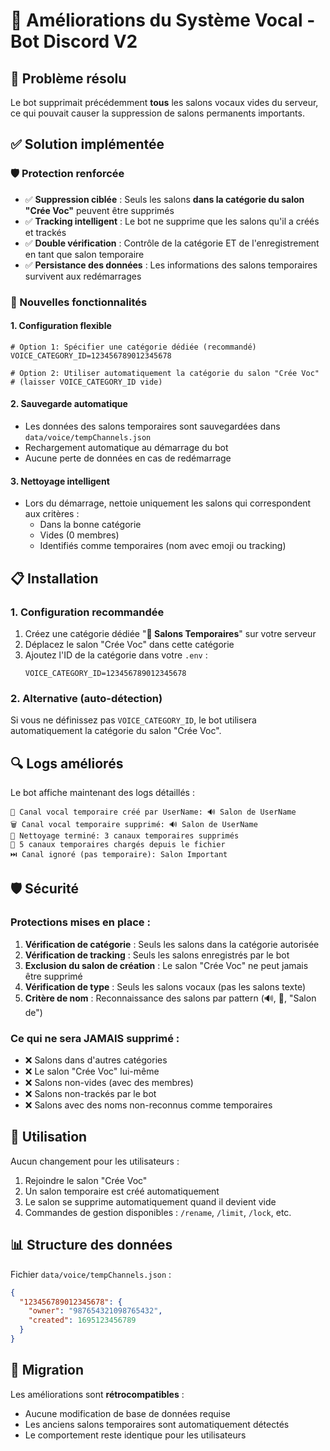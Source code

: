 # 🔧 Améliorations du Système Vocal - Bot Discord V2

## 🎯 Problème résolu

Le bot supprimait précédemment **tous** les salons vocaux vides du serveur, ce qui pouvait causer la suppression de salons permanents importants.

## ✅ Solution implémentée

### 🛡️ Protection renforcée
- ✅ **Suppression ciblée** : Seuls les salons **dans la catégorie du salon "Crée Voc"** peuvent être supprimés
- ✅ **Tracking intelligent** : Le bot ne supprime que les salons qu'il a créés et trackés
- ✅ **Double vérification** : Contrôle de la catégorie ET de l'enregistrement en tant que salon temporaire
- ✅ **Persistance des données** : Les informations des salons temporaires survivent aux redémarrages

### 🔧 Nouvelles fonctionnalités

#### 1. Configuration flexible
```env
# Option 1: Spécifier une catégorie dédiée (recommandé)
VOICE_CATEGORY_ID=123456789012345678

# Option 2: Utiliser automatiquement la catégorie du salon "Crée Voc"
# (laisser VOICE_CATEGORY_ID vide)
```

#### 2. Sauvegarde automatique
- Les données des salons temporaires sont sauvegardées dans `data/voice/tempChannels.json`
- Rechargement automatique au démarrage du bot
- Aucune perte de données en cas de redémarrage

#### 3. Nettoyage intelligent
- Lors du démarrage, nettoie uniquement les salons qui correspondent aux critères :
  - Dans la bonne catégorie
  - Vides (0 membres)
  - Identifiés comme temporaires (nom avec emoji ou tracking)

## 📋 Installation

### 1. Configuration recommandée
1. Créez une catégorie dédiée "**🎤 Salons Temporaires**" sur votre serveur
2. Déplacez le salon "Crée Voc" dans cette catégorie
3. Ajoutez l'ID de la catégorie dans votre `.env` :
   ```env
   VOICE_CATEGORY_ID=123456789012345678
   ```

### 2. Alternative (auto-détection)
Si vous ne définissez pas `VOICE_CATEGORY_ID`, le bot utilisera automatiquement la catégorie du salon "Crée Voc".

## 🔍 Logs améliorés

Le bot affiche maintenant des logs détaillés :
```
🎤 Canal vocal temporaire créé par UserName: 🔊 Salon de UserName
🗑️ Canal vocal temporaire supprimé: 🔊 Salon de UserName
🧹 Nettoyage terminé: 3 canaux temporaires supprimés
📂 5 canaux temporaires chargés depuis le fichier
⏭️ Canal ignoré (pas temporaire): Salon Important
```

## 🛡️ Sécurité

### Protections mises en place :
1. **Vérification de catégorie** : Seuls les salons dans la catégorie autorisée
2. **Vérification de tracking** : Seuls les salons enregistrés par le bot
3. **Exclusion du salon de création** : Le salon "Crée Voc" ne peut jamais être supprimé
4. **Vérification de type** : Seuls les salons vocaux (pas les salons texte)
5. **Critère de nom** : Reconnaissance des salons par pattern (🔊, 🎤, "Salon de")

### Ce qui ne sera JAMAIS supprimé :
- ❌ Salons dans d'autres catégories
- ❌ Le salon "Crée Voc" lui-même  
- ❌ Salons non-vides (avec des membres)
- ❌ Salons non-trackés par le bot
- ❌ Salons avec des noms non-reconnus comme temporaires

## 🚀 Utilisation

Aucun changement pour les utilisateurs :
1. Rejoindre le salon "Crée Voc"
2. Un salon temporaire est créé automatiquement
3. Le salon se supprime automatiquement quand il devient vide
4. Commandes de gestion disponibles : `/rename`, `/limit`, `/lock`, etc.

## 📊 Structure des données

Fichier `data/voice/tempChannels.json` :
```json
{
  "123456789012345678": {
    "owner": "987654321098765432",
    "created": 1695123456789
  }
}
```

## 🔄 Migration

Les améliorations sont **rétrocompatibles** :
- Aucune modification de base de données requise
- Les anciens salons temporaires sont automatiquement détectés
- Le comportement reste identique pour les utilisateurs